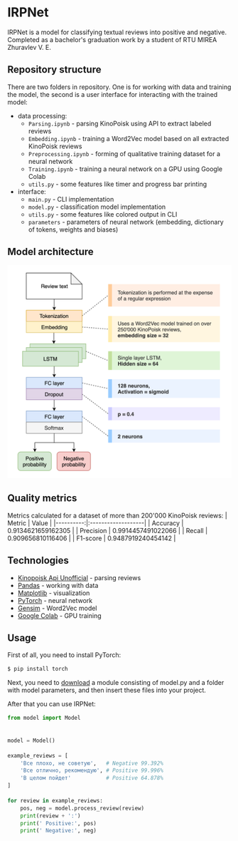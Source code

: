 # IRPNet
IRPNet is a model for classifying textual reviews into positive and negative. Completed as a bachelor's graduation work by a student of RTU MIREA Zhuravlev V. E.

## Repository structure
There are two folders in repository. One is for working with data and training the model, the second is a user interface for interacting with the trained model:
- data processing:
  - `Parsing.ipynb` - parsing KinoPoisk using API to extract labeled reviews
  - `Embedding.ipynb` - training a Word2Vec model based on all extracted KinoPoisk reviews
  - `Preprocessing.ipynb` - forming of qualitative training dataset for a neural network
  - `Training.ipynb` - training a neural network on a GPU using Google Colab
  - `utils.py` - some features like timer and progress bar printing
- interface:
  - `main.py` - CLI implementation
  - `model.py` - classification model implementation
  - `utils.py` - some features like colored output in CLI
  - `parameters` - parameters of neural network (embedding, dictionary of tokens, weights and biases)

## Model architecture
![](https://github.com/Ostrill/IRPNet/blob/master/assets/architecture.png?raw=true)

## Quality metrics
Metrics calculated for a dataset of more than 200'000 KinoPoisk reviews:
|    Metric | Value              |
|----------:|:-------------------|
|  Accuracy | 0.9134621659162305 |
| Precision | 0.9914457491022066 |
|    Recall | 0.909656810116406  |
|  F1-score | 0.9487919240454142 |

## Technologies
- [Kinopoisk Api Unofficial](https://kinopoiskapiunofficial.tech/) - parsing reviews
- [Pandas](https://pandas.pydata.org/) - working with data
- [Matplotlib](https://matplotlib.org/) - visualization
- [PyTorch](https://pytorch.org/) - neural network
- [Gensim](https://radimrehurek.com/gensim/) - Word2Vec model
- [Google Colab](https://colab.research.google.com/) - GPU training

## Usage
First of all, you need to install PyTorch:

```bash
$ pip install torch
```

Next, you need to [download](https://github.com/Ostrill/IRPNet/releases/tag/v1.0.0) a module consisting of model.py and a folder with model parameters, and then insert these files into your project.

After that you can use IRPNet:

```Python
from model import Model


model = Model()

example_reviews = [
    'Все плохо, не советую',   # Negative 99.392%
    'Все отлично, рекомендую', # Positive 99.996%
    'В целом пойдет'           # Positive 64.878%
]

for review in example_reviews:
    pos, neg = model.process_review(review)
    print(review + ':')
    print(' Positive:', pos)
    print(' Negative:', neg)
```